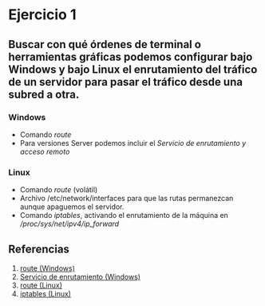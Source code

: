 # Ejercicio 1
## Buscar con qué órdenes de terminal o herramientas gráficas podemos configurar bajo Windows y bajo Linux el enrutamiento del tráfico de un servidor para pasar el tráfico desde una subred a otra.
### Windows

* Comando *route*
* Para versiones Server podemos incluir el *Servicio de enrutamiento y acceso remoto*

### Linux

* Comando *route* (volátil)
* Archivo /etc/network/interfaces para que las rutas permanezcan aunque apaguemos el servidor.
* Comando *iptables*, activando el enrutamiento de la máquina en */proc/sys/net/ipv4/ip_forward*

## Referencias

1. [route (Windows)](https://www.microsoft.com/resources/documentation/windows/xp/all/proddocs/en-us/route.mspx?mfr=true "route (Windows)")
2. [Servicio de enrutamiento (Windows)](https://technet.microsoft.com/en-us/library/8426f09b-6132-4797-9390-60c33206ee3f "Servicio de enrutamiento (Windows)")
3. [route (Linux)](https://linux.die.net/man/8/route "route (Linux)")
4. [iptables (Linux)](https://wiki.archlinux.org/index.php/Iptables "iptables (Linux)")